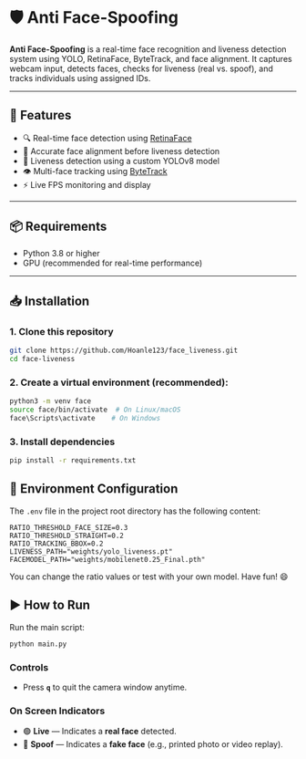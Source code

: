 # 🛡️ Anti Face-Spoofing

**Anti Face-Spoofing** is a real-time face recognition and liveness detection system using YOLO, RetinaFace, ByteTrack, and face alignment. It captures webcam input, detects faces, checks for liveness (real vs. spoof), and tracks individuals using assigned IDs.

---

## 🚀 Features

- 🔍 Real-time face detection using [RetinaFace](https://github.com/deepinsight/insightface/tree/master/detection/retinaface)
- 🎯 Accurate face alignment before liveness detection
- 🧠 Liveness detection using a custom YOLOv8 model
- 👁️ Multi-face tracking using [ByteTrack](https://github.com/ifzhang/ByteTrack)
- ⚡ Live FPS monitoring and display

---

## 📦 Requirements

- Python 3.8 or higher
- GPU (recommended for real-time performance)

---

## 📥 Installation

### 1. Clone this repository

```bash
git clone https://github.com/Hoanle123/face_liveness.git
cd face-liveness
```

### 2. Create a virtual environment (recommended):

 ```bash
 python3 -m venv face
 source face/bin/activate  # On Linux/macOS
 face\Scripts\activate    # On Windows
 ```
### 3. Install dependencies

 ```bash
pip install -r requirements.txt
 ```

## 🔧 Environment Configuration

The `.env` file in the project root directory has the following content:

```env
RATIO_THRESHOLD_FACE_SIZE=0.3
RATIO_THRESHOLD_STRAIGHT=0.2
RATIO_TRACKING_BBOX=0.2
LIVENESS_PATH="weights/yolo_liveness.pt"
FACEMODEL_PATH="weights/mobilenet0.25_Final.pth"
```
You can change the ratio values or test with your own model. Have fun! 😄

## ▶️ How to Run

Run the main script:
 ```bash
python main.py
 ```
### Controls

- Press **`q`** to quit the camera window anytime.

### On Screen Indicators

- 🟢 **Live** — Indicates a **real face** detected.
- 🚫 **Spoof** — Indicates a **fake face** (e.g., printed photo or video replay).


